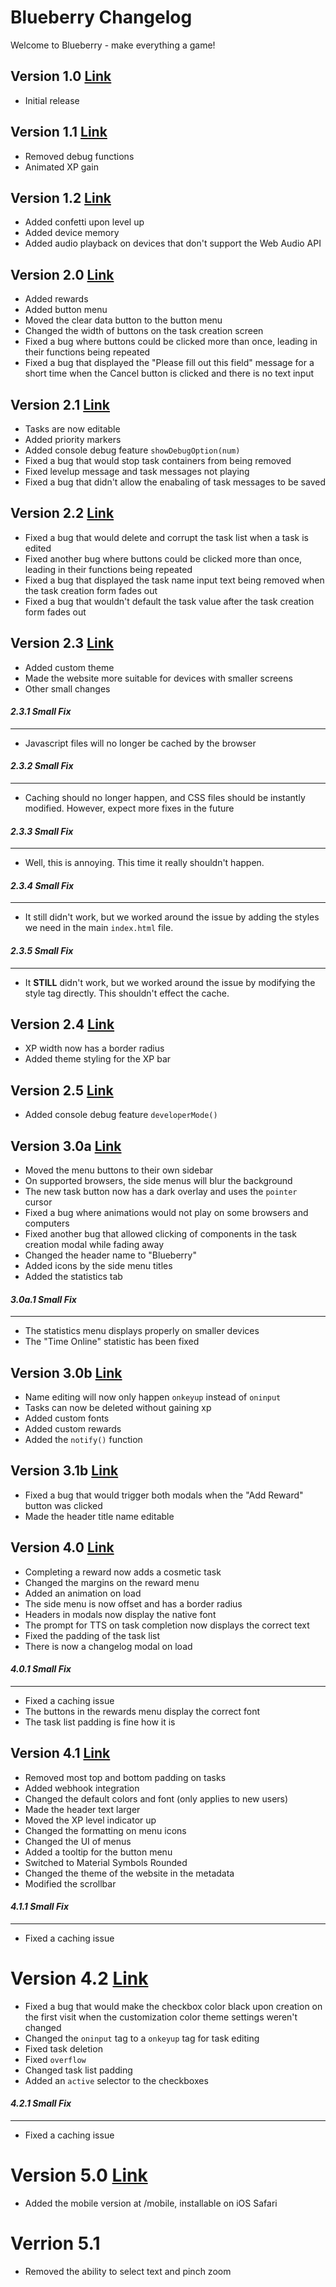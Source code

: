 # Blueberry Changelog
Welcome to Blueberry - make everything a game! 
## Version 1.0 [Link](https://github.com/KRZS-Services/Blueberry/tree/59d3ec504a5322ac5382874b4065e3a9aa0b44a4)
- Initial release
## Version 1.1 [Link](https://github.com/KRZS-Services/Blueberry/tree/6f6c9735b61637aefb19ad6fe3042a1b4241f7fb)
- Removed debug functions
- Animated XP gain
## Version 1.2 [Link](https://github.com/KRZS-Services/Blueberry/tree/56607059ef5362f92531d33717650d1488179e9f)
- Added confetti upon level up
- Added device memory
- Added audio playback on devices that don't support the Web Audio API
## Version 2.0 [Link](https://github.com/KRZS-Services/Blueberry/tree/fc9e54a6cd0bc59476c8f0a6efb94a44c555d23a)
- Added rewards
- Added button menu
- Moved the clear data button to the button menu
- Changed the width of buttons on the task creation screen
- Fixed a bug where buttons could be clicked more than once, leading in their functions being repeated
- Fixed a bug that displayed the "Please fill out this field" message for a short time when the Cancel button is clicked and there is no text input
## Version 2.1 [Link](https://github.com/KRZS-Services/Blueberry/tree/9fc3776be4e23ecff32e4a41501610d5853124df)
- Tasks are now editable
- Added priority markers
- Added console debug feature `showDebugOption(num)`
- Fixed a bug that would stop task containers from being removed
- Fixed levelup message and task messages not playing
- Fixed a bug that didn't allow the enabaling of task messages to be saved
## Version 2.2 [Link](https://github.com/KRZS-Services/Blueberry/tree/19db45396b9bf1263f1026325a82e2b3ded1351b)
- Fixed a bug that would delete and corrupt the task list when a task is edited
- Fixed another bug where buttons could be clicked more than once, leading in their functions being repeated
- Fixed a bug that displayed the task name input text being removed when the task creation form fades out
- Fixed a bug that wouldn't default the task value after the task creation form fades out
## Version 2.3 [Link](https://github.com/KRZS-Services/Blueberry/tree/dd0ac279468e09a483b3c045301dd388ae590c40)
- Added custom theme
- Made the website more suitable for devices with smaller screens
- Other small changes
#### *2.3.1 Small Fix*
___
- Javascript files will no longer be cached by the browser
#### *2.3.2 Small Fix*
___
- Caching should no longer happen, and CSS files should be instantly modified. However, expect more fixes in the future
#### *2.3.3 Small Fix*
___
- Well, this is annoying. This time it really shouldn't happen.
#### *2.3.4 Small Fix*
___
- It still didn't work, but we worked around the issue by adding the styles we need in the main `index.html` file.
#### *2.3.5 Small Fix*
___
- It **STILL** didn't work, but we worked around the issue by modifying the style tag directly. This shouldn't effect the cache.
## Version 2.4 [Link](https://github.com/KRZS-Services/Blueberry/tree/ffb8d6a4a42996e680c582800ded9e96ddca54f8)
- XP width now has a border radius
- Added theme styling for the XP bar
## Version 2.5 [Link](https://github.com/KRZS-Services/Blueberry/tree/a7dcf8a11e6c1a035246bb54694bee99f3a3d74b)
- Added console debug feature `developerMode()`
## Version 3.0a [Link](https://github.com/KRZS-Services/Blueberry/tree/a0a220f63d2e17526a807e9f78463d050bf60f5e)
- Moved the menu buttons to their own sidebar
- On supported browsers, the side menus will blur the background
- The new task button now has a dark overlay and uses the `pointer` cursor
- Fixed a bug where animations would not play on some browsers and computers
- Fixed another bug that allowed clicking of components in the task creation modal while fading away
- Changed the header name to "Blueberry"
- Added icons by the side menu titles
- Added the statistics tab
#### *3.0a.1 Small Fix*
___
- The statistics menu displays properly on smaller devices
- The "Time Online" statistic has been fixed
## Version 3.0b [Link](https://github.com/KRZS-Services/Blueberry/tree/ba063d79b77f68c684f150f74bbde0dab5423218)
- Name editing will now only happen `onkeyup` instead of `oninput`
- Tasks can now be deleted without gaining xp
- Added custom fonts
- Added custom rewards
- Added the `notify()` function
## Version 3.1b [Link](https://github.com/KRZS-Services/Blueberry/tree/d6c86bc5b7e87a3181f76d45e5b722e03b1d88c0)
- Fixed a bug that would trigger both modals when the "Add Reward" button was clicked
- Made the header title name editable
## Version 4.0 [Link](https://github.com/KRZS-Services/Blueberry/tree/5d51e02e5fa26f71c49ffd9664066c43217a95c4)
- Completing a reward now adds a cosmetic task
- Changed the margins on the reward menu
- Added an animation on load
- The side menu is now offset and has a border radius
- Headers in modals now display the native font
- The prompt for TTS on task completion now displays the correct text
- Fixed the padding of the task list
- There is now a changelog modal on load
#### *4.0.1 Small Fix*
___
- Fixed a caching issue
- The buttons in the rewards menu display the correct font
- The task list padding is fine how it is
## Version 4.1 [Link](https://github.com/KRZS-Services/Blueberry/tree/d2a285a6bada258d5750af9a1e0d85d756a0dd9c)
- Removed most top and bottom padding on tasks
- Added webhook integration
- Changed the default colors and font (only applies to new users)
- Made the header text larger
- Moved the XP level indicator up
- Changed the formatting on menu icons
- Changed the UI of menus
- Added a tooltip for the button menu
- Switched to Material Symbols Rounded
- Changed the theme of the website in the metadata
- Modified the scrollbar
#### *4.1.1 Small Fix*
___
- Fixed a caching issue
# Version 4.2 [Link](https://github.com/KRZS-Services/Blueberry/tree/faecb448ed23f43beff03494830ce02e620bbfbd)
- Fixed a bug that would make the checkbox color black upon creation on the first visit when the customization color theme settings weren't changed
- Changed the `oninput` tag to a `onkeyup` tag for task editing
- Fixed task deletion
- Fixed `overflow`
- Changed task list padding
- Added an `active` selector to the checkboxes
#### *4.2.1 Small Fix*
___
- Fixed a caching issue
# Version 5.0 [Link](https://github.com/KRZS-Services/Blueberry/tree/7e2228c92cf2f4009492f12800835c19d9ed7df9)
- Added the mobile version at /mobile, installable on iOS Safari
# Verrion 5.1
- Removed the ability to select text and pinch zoom